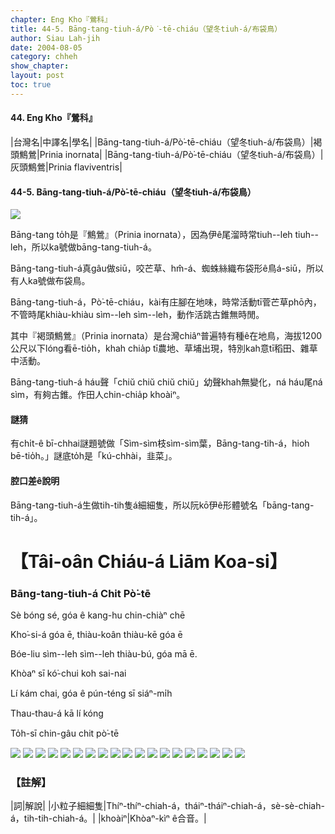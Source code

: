```yaml
---
chapter: Eng Kho『鶯科』
title: 44-5. Bāng-tang-tiuh-á/Pò͘-tē-chiáu（望冬tiuh-á/布袋鳥）
author: Siau Lah-jih
date: 2004-08-05    
category: chheh
show_chapter: 
layout: post
toc: true
---
```


#### 44. Eng Kho『鶯科』


|台灣名|中譯名|學名|
|Bāng-tang-tiuh-á/Pò͘-tē-chiáu（望冬tiuh-á/布袋鳥）|褐頭鷦鶯|Prinia inornata|
|Bāng-tang-tiuh-á/Pò͘-tē-chiáu（望冬tiuh-á/布袋鳥）|灰頭鷦鶯|Prinia flaviventris|



#### 44-5. Bāng-tang-tiuh-á/Pò͘-tē-chiáu（望冬tiuh-á/布袋鳥）

![](../too5/44/44-5-1.Bāng-tang-tiuh-á.jpg)


Bāng-tang to̍h是『鷦鶯』（Prinia inornata），因為伊ê尾溜時常tiuh--leh tiuh--leh，所以ka號做bāng-tang-tiuh-á。 

Bāng-tang-tiuh-á真gâu做siū，咬芒草、hm̂-á、蜘蛛絲織布袋形ê鳥á-siū，所以有人ka號做布袋鳥。

Bāng-tang-tiuh-á，Pò͘-tē-chiáu，kài有庄腳在地味，時常活動tī菅芒草phō內，不管時尾khiàu-khiàu sìm--leh sìm--leh，動作活跳古錐無時閒。

其中『褐頭鷦鶯』（Prinia inornata）是台灣chiâⁿ普遍特有種ê在地鳥，海拔1200公尺以下lóng看ē-tio̍h，khah chia̍p tī農地、草埔出現，特別kah意tī稻田、雜草中活動。

Bāng-tang-tiuh-á háu聲「chiŭ chiŭ chiŭ chiŭ」幼聲khah無變化，ná háu尾ná sìm，有夠古錐。作田人chin-chia̍p khoàiⁿ。


#### 謎猜

有chi̍t-ê bī-chhai謎題號做「Sìm-sìm枝sìm-sìm葉，Bāng-tang-tih-á，hioh bē-tio̍h。」謎底to̍h是「kú-chhài，韭菜」。


#### 腔口差ê說明

Bāng-tang-tiuh-á生做tih-tih隻á細細隻，所以阮kō͘伊ê形體號名「bāng-tang-tih-á」。




# 【Tâi-oân Chiáu-á Liām Koa-si】

### **Bāng-tang-tiuh-á Chit Pò͘-tē**

Sè bóng sé, góa ê kang-hu chin-chiàⁿ chē

Kho͘-si-á góa ē, thiàu-koân thiàu-kē góa ē

Bóe-liu sìm--leh sìm--leh thiàu-bú, góa mā ē.

Khòaⁿ sī kó͘-chui koh sai-nai

Lí kám chai, góa ê pún-téng sī siáⁿ-mi̍h

Thau-thau-á kā lí kóng

To̍h-sī chin-gâu chit pò͘-tē


![](../too5/44/44-5-7.Bāng-tang-tiuh-á.jpg)
![](../too5/44/44-5-8.Bāng-tang-tiuh-á.jpg)
![](../too5/44/44-5-9.Bāng-tang-tiuh-á.jpg)
![](../too5/44/44-5-10.Bāng-tang-tiuh-á.jpg)
![](../too5/44/44-5-2.Bāng-tang-tiuh-á.jpg)
![](../too5/44/44-5-3.Bāng-tang-tiuh-á.jpg)
![](../too5/44/44-5-4.Bāng-tang-tiuh-á.jpg)
![](../too5/44/44-5-5.Bāng-tang-tiuh-á.jpg)
![](../too5/44/44-5-6.Bāng-tang-tiuh-á.jpg)
![](../too5/44/44-5-11.Bāng-tang-tiuh-á.jpg)
![](../too5/44/44-5-14.Bāng-tang-tiuh-á.jpg)
![](../too5/44/44-5-15.Bāng-tang-tiuh-á.jpg)
![](../too5/44/44-5-12.Bāng-tang-tiuh-á.jpg)
![](../too5/44/44-5-13.Bāng-tang-tiuh-á.jpg)
![](../too5/44/44-5-17.Bāng-tang-tiuh-á.jpg)
![](../too5/44/44-5-18.Bāng-tang-tiuh-á.jpg)
![](../too5/44/44-5-19.Bāng-tang-tiuh-á.jpg)
![](../too5/44/44-5-20.Bāng-tang-tiuh-á.jpg)
![](../too5/44/44-5-16.Bāng-tang-tiuh-á.jpg)




### 【註解】

|詞|解說|
|小粒子細細隻|Thíⁿ-thíⁿ-chiah-á，tháiⁿ-tháiⁿ-chiah-á，sè-sè-chiah-á，tih-tih-chiah-á。|
|khoàiⁿ|Khòaⁿ-kìⁿ ê合音。|




